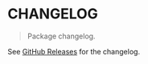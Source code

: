 # CHANGELOG

> Package changelog.

See [GitHub Releases](https://github.com/stdlib-js/array-to-view-iterator/releases) for the changelog.